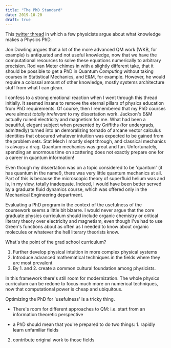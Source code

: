 ```yaml
---
title: "The PhD Standard"
date: 2019-10-20
draft: true
---
```


This <a href="https://twitter.com/Liv_Lanes/status/1183882614245081088">twitter thread</a> in which a few physicists argue about what knowledge makes a Physics PhD.

Jon Dowling argues that a lot of the more advanced QM work (WKB, for example) is antiquated and not useful knowledge, now that we have the computational resources to solve these equations numerically to arbitrary precision. Rod van Meter chimes in with a slightly different take, that it should be possible to get a PhD in Quantum _Computing_ without taking courses in Statistical Mechanics, and E&M, for example. However, he would require a colossal amount of other knowledge, mostly systems architecture stuff from what I can glean.

I confess to a strong emotional reaction when I went through this thread initially. It seemed insane to remove the eternal pillars of physics education from PhD requirements. Of course, then I remembered that my PhD courses were almost _totally irrelevant_ to my dissertation work. Jackson's E&M actually ruined electricity and magnetism for me. What had been a beautiful, elegant subject when presented by Griffiths (for undergrads, admittedly) turned into an demoralizing tornado of arcane vector calculus identities that obscured whatever intuition was expected to be gained from the problem sets. Stat Mech I mostly slept through, and classical mechanics is always a drag. Quantum mechanics was great and fun. Unfortunately, spending an enormous time on scattering does not exactly prepare one for a career in quantum information!

Even though my dissertation was on a topic considered to be 'quantum' (it has quantum in the name!), there was very little quantum mechanics at all. Part of this is because the microscopic theory of superfluid helium was and is, in my view, totally inadequate. Indeed, I would have been better served by a graduate fluid dynamics course, which was offered only in the Mechanical Engineering department.

Evaluating a PhD program in the context of the usefulness of the coursework seems a little bit bizarre. I would never argue that the core graduate physics curriculum should include organic chemistry or critical literary theory over electricity and magnetism, even though I've had to use Green's functions about as often as I needed to know about organic molecules or whatever the hell literary theorists know.

What's the point of the grad school curriculum?

1. Further develop physical intuition in more complex physical systems
2. Introduce advanced mathematical techniques in the fields where they are most prevalent
3. By 1. and 2. create a common cultural foundation among physicists.

In this framework there's still room for modernization. The whole physics curriculum can be redone to focus much more on numerical techniques, now that computational power is cheap and ubiquitous. 



Optimizing the PhD for 'usefulness' is a tricky thing.


- There's room for different approaches to QM: i.e. start from an information theoretic perspective

- a PhD should mean that you're prepared to do two things: 1. rapidly learn unfamiliar fields
2. contribute original work to those fields
